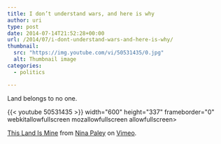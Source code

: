 ```yaml
---
title: I don’t understand wars, and here is why
author: uri
type: post
date: 2014-07-14T21:52:28+00:00
url: /2014/07/i-dont-understand-wars-and-here-is-why/
thumbnail:
  src: "https://img.youtube.com/vi/50531435/0.jpg"
  alt: Thumbnail image
categories:
  - politics

---
```

Land belongs to no one.

{{< youtube 50531435 >}} width="600" height="337" frameborder="0" webkitallowfullscreen mozallowfullscreen allowfullscreen></iframe> 

[This Land Is Mine][1] from [Nina Paley][2] on [Vimeo][3].

 [1]: http://vimeo.com/50531435
 [2]: http://vimeo.com/user2983855
 [3]: https://vimeo.com